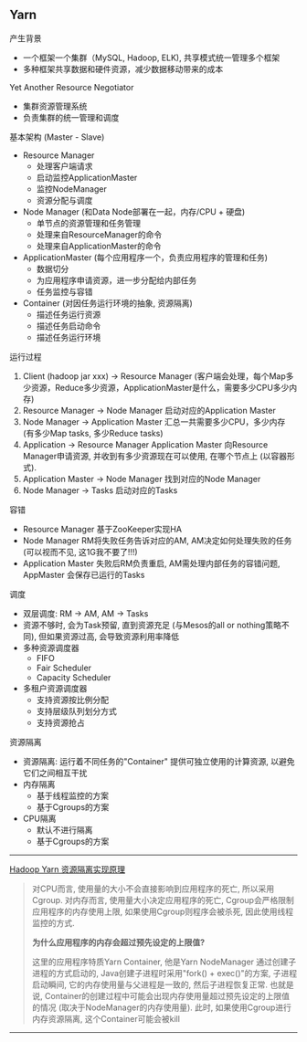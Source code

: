## Yarn

产生背景

* 一个框架一个集群（MySQL, Hadoop, ELK), 共享模式统一管理多个框架
* 多种框架共享数据和硬件资源，减少数据移动带来的成本

Yet Another Resource Negotiator

* 集群资源管理系统
* 负责集群的统一管理和调度

基本架构 (Master - Slave)

* Resource Manager
  * 处理客户端请求
  * 启动监控ApplicationMaster
  * 监控NodeManager
  * 资源分配与调度
* Node Manager (和Data Node部署在一起，内存/CPU + 硬盘)
  * 单节点的资源管理和任务管理
  * 处理来自ResourceManager的命令
  * 处理来自ApplicationMaster的命令
* ApplicationMaster (每个应用程序一个，负责应用程序的管理和任务)
  * 数据切分
  * 为应用程序申请资源，进一步分配给内部任务
  * 任务监控与容错
* Container (对因任务运行环境的抽象, 资源隔离)
  * 描述任务运行资源
  * 描述任务启动命令
  * 描述任务运行环境 

运行过程

1. Client (hadoop jar xxx) -> Resource Manager (客户端会处理，每个Map多少资源，Reduce多少资源，ApplicationMaster是什么，需要多少CPU多少内存)
2. Resource Manager -> Node Manager 启动对应的Application Master
3. Node Manager -> Application Master 汇总一共需要多少CPU，多少内存 (有多少Map tasks, 多少Reduce tasks)
4. Application -> Resource Manager Application Master 向Resource Manager申请资源, 并收到有多少资源现在可以使用, 在哪个节点上 (以容器形式).
5. Application Master -> Node Manager 找到对应的Node Manager
6. Node Manager -> Tasks 启动对应的Tasks

容错

* Resource Manager 基于ZooKeeper实现HA
* Node Manager RM将失败任务告诉对应的AM, AM决定如何处理失败的任务 (可以视而不见, 这1G我不要了!!!)
* Application Master 失败后RM负责重启, AM需处理内部任务的容错问题,  AppMaster 会保存已运行的Tasks

调度

* 双层调度: RM -> AM, AM -> Tasks
* 资源不够时, 会为Task预留, 直到资源充足 (与Mesos的all or nothing策略不同), 但如果资源过高, 会导致资源利用率降低
* 多种资源调度器
  * FIFO
  * Fair Scheduler
  * Capacity Scheduler
* 多租户资源调度器
  * 支持资源按比例分配
  * 支持层级队列划分方式
  * 支持资源抢占

资源隔离

* 资源隔离: 运行着不同任务的"Container" 提供可独立使用的计算资源, 以避免它们之间相互干扰
* 内存隔离
  * 基于线程监控的方案 
  * 基于Cgroups的方案
* CPU隔离
  * 默认不进行隔离
  * 基于Cgroups的方案

---

[Hadoop Yarn 资源隔离实现原理](http://blog.csdn.net/a860mhz/article/details/50618555)

> 对CPU而言, 使用量的大小不会直接影响到应用程序的死亡, 所以采用Cgroup. 对内存而言, 使用量大小决定应用程序的死亡, Cgroup会严格限制应用程序的内存使用上限, 如果使用Cgroup则程序会被杀死, 因此使用线程监控的方式.
>
> **为什么应用程序的内存会超过预先设定的上限值?**
>
> 这里的应用程序特质Yarn Container, 他是Yarn NodeManager 通过创建子进程的方式启动的, Java创建子进程时采用"fork() + exec()"的方案, 子进程启动瞬间, 它的内存使用量与父进程是一致的, 然后子进程恢复正常. 也就是说, Container的创建过程中可能会出现内存使用量超过预先设定的上限值的情况 (取决于NodeManager的内存使用量). 此时, 如果使用Cgroup进行内存资源隔离, 这个Container可能会被kill

---



